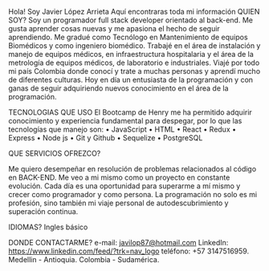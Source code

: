 Hola!
Soy Javier López Arrieta
Aquí encontraras toda mi información
QUIEN SOY?
Soy un programador full stack developer orientado al back-end.
Me gusta aprender cosas nuevas y me apasiona el hecho de seguir aprendiendo.
Me gradué como Tecnólogo en Mantenimiento de equipos Biomédicos y como ingeniero biomédico. Trabajé en el área de instalación y manejo de equipos médicos, 
en infraestructura hospitalaria y el área de la metrología de equipos médicos, de laboratorio e industriales. Viajé por todo mi país Colombia donde conocí 
y trate a muchas personas y aprendí mucho de diferentes culturas.
Hoy en día un entusiasta de la programación y con ganas de seguir adquiriendo nuevos conocimiento en el área de la programación.

TECNOLOGIAS QUE USO
El Bootcamp de Henry me ha permitido adquirir conocimiento y experiencia fundamental para despegar, por lo que las tecnologías que manejo son:
•	JavaScript
•	HTML
•	React
•	Redux
•	Express
•	Node js
•	Git y Github
•	Sequelize
•	PostgreSQL

QUE SERVICIOS OFREZCO?

Me quiero desempeñar en resolución de problemas relacionados al código en BACK-END.
Me veo a mi mismo como un proyecto en constante evolución. Cada día es una oportunidad para superarme a mí mismo y crecer como programador y como persona. La programación no solo es mi profesión, sino también mi viaje personal de autodescubrimiento y superación continua.

IDIOMAS?
Ingles básico


DONDE CONTACTARME?
e-mail: javilop87@hotmail.com
LinkedIn: https://www.linkedin.com/feed/?trk=nav_logo
teléfono: +57 3147516959.
Medellin - Antioquia.
Colombia - Sudamérica.



